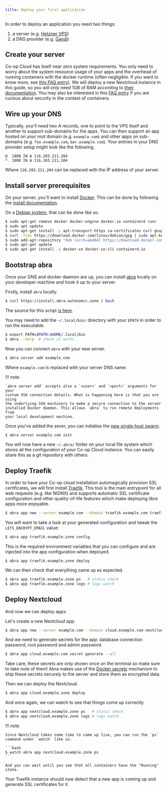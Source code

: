 ```yaml
---
title: Deploy your first application
---
```


In order to deploy an application you need two things:

1. a server (e.g. [Hetzner VPS](https://www.hetzner.com/cloud))
2. a DNS provider (e.g. [Gandi](https://www.gandi.net/en))

## Create your server

Co-op Cloud has itself near zero system requirements. You only need to worry about the system resource usage of your apps and the overhead of running containers with the docker runtime (often negligible. If you want to know more, see [this FAQ entry](/faq/#isnt-running-everything-in-containers-inefficient)). We will deploy a new Nextcloud instance in this guide, so you will only need 1GB of RAM according to [their documentation](https://docs.nextcloud.com/server/latest/admin_manual/installation/system_requirements.html). You may also be interested in this [FAQ entry](/faq/#arent-containers-horrible-from-a-security-perpective) if you are curious about security in the context of containers.

## Wire up your DNS

Typically, you'll need two A records, one to point to the VPS itself and another to support sub-domains for the apps. You can then support an app hosted on your root domain (e.g. `example.com`) and other apps on sub-domains (e.g. `foo.example.com`, `bar.example.com`). Your entries in your DNS provider setup might look like the following.

    @  1800 IN A 116.203.211.204
    *. 1800 IN A 116.203.211.204

Where `116.203.211.204` can be replaced with the IP address of your server.

## Install server prerequisites

On your server, you'll want to install [Docker](https://www.docker.com/). This can be done by following the [install documentation](https://docs.docker.com/engine/install/).

On a [Debian system](https://docs.docker.com/engine/install/debian/), that can be done like so.

```bash
$ sudo apt-get remove docker docker-engine docker.io containerd runc
$ sudo apt update
$ sudo apt-get install -y apt-transport-https ca-certificates curl gnupg-agent software-properties-common
$ curl -fsSL https://download.docker.com/linux/debian/gpg | sudo apt-key add -
$ sudo add-apt-repository "deb [arch=amd64] https://download.docker.com/linux/debian $(lsb_release -cs) stable"
$ sudo apt-get update
$ sudo apt-get install -y docker-ce docker-ce-cli containerd.io
```

## Bootstrap abra

Once your DNS and docker daemon are up, you can install [abra](https://git.autonomic.zone/autonomic-cooperative/abra) locally on your developer machine and hook it up to your server.

Firstly, install `abra` locally.

```bash
$ curl https://install.abra.autonomic.zone | bash
```

The source for this script [is here](https://git.autonomic.zone/coop-cloud/abra/src/branch/main/installer/installer).

You may need to add the `~/.local/bin/` directory with your `$PATH` in order to run the executable.

```bash
$ export PATH=$PATH:$HOME/.local/bin
$ abra --help  # check it works
```

Now you can connect `abra` with your new server.

```bash
$ abra server add example.com
```

Where `example.com` is replaced with your server DNS name.

!!! note

    `abra server add` accepts also a `<user>` and `<port>` arguments for your
    custom SSH connection details. What is happening here is that you are using
    the underlying SSH machinery to make a secure connection to the server
    installed Docker daemon. This allows `abra` to run remote deployments from
    your local development machine.

Once you've added the sever, you can initialise the [new single-host swarm](https://docs.docker.com/engine/swarm/key-concepts/).

```bash
$ abra server example.com init
```

You will now have a new `~/.abra/` folder on your local file system which stores all the configuration of your Co-op Cloud instance. You can easily share this as a git repository with others.

## Deploy Traefik

In order to have your Co-op cloud installation automagically provision SSL certificates, we will first install [Traefik](https://doc.traefik.io/traefik/). This tool is the main entrypoint for all web requests (e.g. like NGINX) and supports automatic SSL certificate configuration and other quality-of-life features which make deploying libre apps more enjoyable.

```bash
$ abra app new --server example.com --domain traefik.example.com traefik
```

You will want to take a look at your generated configuration and tweak the `LETS_ENCRYPT_EMAIL` value:

```bash
$ abra app traefik.example.zone config
```

This is the required environment variables that you can configure and are injected into the app configuration when deployed.

```
$ abra app traefik.example.zone deploy
```

We can then check that everything came up as expected.

```bash
$ abra app traefik.example.zone ps   # status check
$ abra app traefik.example.zone logs # logs watch
```

## Deploy Nextcloud

And now we can deploy apps.

Let's create a new Nextcloud app.

```bash
$ abra app new --server example.com --domain cloud.example.com nextcloud
```

And we need to generate secrets for the app: database connection password, root password and admin password.

```bash
$ abra app cloud.example.com secret generate --all
```

Take care, these secrets are only shown once on the terminal so make sure to take note of them! Abra makes use of the [Docker secrets](https://docs.docker.com/engine/swarm/secrets/) mechanism to ship these secrets securely to the server and store them as encrypted data.

Then we can deploy the Nextcloud.

```bash
$ abra app cloud.example.zone deploy
```

And once again, we can watch to see that things come up correctly.

```bash
$ abra app nextcloud.example.zone ps   # status check
$ abra app nextcloud.example.zone logs # logs watch
```

!!! note

    Since Nextcloud takes some time to come up live, you can run the `ps` command under `watch` like so.

    ```bash
    $ watch abra app nextcloud.example.zone ps
    ```

    And you can wait until you see that all containers have the "Running" state.

Your Traefik instance should now detect that a new app is coming up and generate SSL certificates for it.
